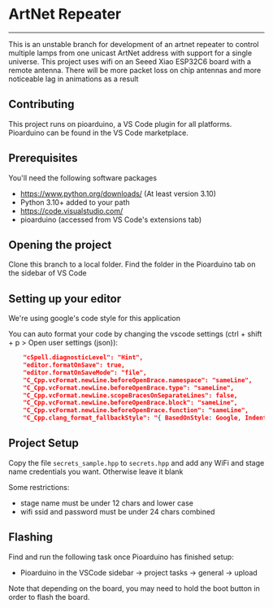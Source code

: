 # ArtNet Repeater

---
This is an unstable branch for development of an artnet repeater to control multiple lamps from one unicast ArtNet address with support for a single universe. This project uses wifi on an Seeed Xiao ESP32C6 board with a remote antenna. There will be more packet loss on chip antennas and more noticeable lag in animations as a result

## Contributing

This project runs on pioarduino, a VS Code plugin for all platforms. Pioarduino can be found in the VS Code marketplace.

## Prerequisites

You'll need the following software packages

* <https://www.python.org/downloads/> (At least version 3.10)
* Python 3.10+ added to your path
* <https://code.visualstudio.com/>
* pioarduino (accessed from VS Code's extensions tab)

## Opening the project

 Clone this branch to a local folder. Find the folder in the Pioarduino tab on the sidebar of VS Code

## Setting up your editor

We're using google's code style for this application

You can auto format your code by changing the vscode settings (ctrl + shift + p > Open user settings (json)):

```json
    "cSpell.diagnosticLevel": "Hint",
    "editor.formatOnSave": true,
    "editor.formatOnSaveMode": "file",
    "C_Cpp.vcFormat.newLine.beforeOpenBrace.namespace": "sameLine",
    "C_Cpp.vcFormat.newLine.beforeOpenBrace.type": "sameLine",
    "C_Cpp.vcFormat.newLine.scopeBracesOnSeparateLines": false,
    "C_Cpp.vcFormat.newLine.beforeOpenBrace.block": "sameLine",
    "C_Cpp.vcFormat.newLine.beforeOpenBrace.function": "sameLine",
    "C_Cpp.clang_format_fallbackStyle": "{ BasedOnStyle: Google, IndentWidth: 2 }"
```

## Project Setup

Copy the file `secrets_sample.hpp` to `secrets.hpp` and add any WiFi and stage name credentials you want. Otherwise leave it blank

Some restrictions:

* stage name must be under 12 chars and lower case
* wifi ssid and password must be under 24 chars combined

## Flashing

Find and run the following task once Pioarduino has finished setup:

* Pioarduino in the VSCode sidebar -> project tasks -> general -> upload

 Note that depending on the board, you may need to hold the boot button in order to flash the board.
